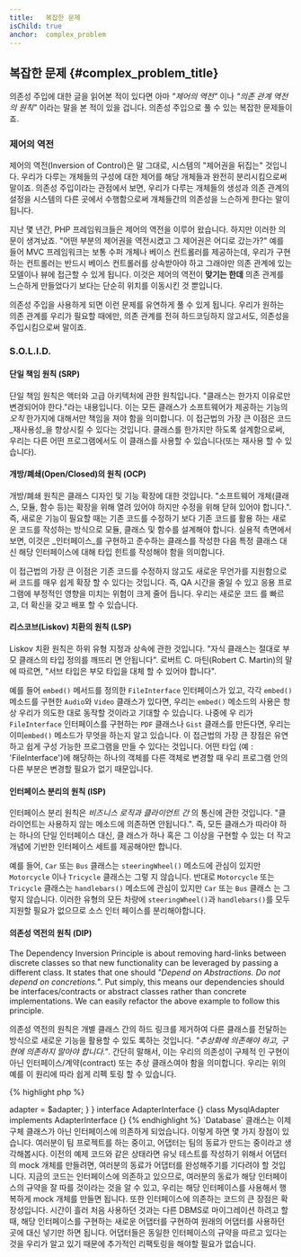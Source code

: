 ```yaml
---
title:   복잡한 문제
isChild: true
anchor:  complex_problem
---
```


## 복잡한 문제 {#complex_problem_title}

의존성 주입에 대한 글을 읽어본 적이 있다면 아마 *"제어의 역전"* 이나 *"의존 관계 역전의 원칙"* 이라는 말을 본 적이
있을 겁니다. 의존성 주입으로 풀 수 있는 복잡한 문제들이죠.

### 제어의 역전

제어의 역전(Inversion of Control)은 말 그대로, 시스템의 "제어권을 뒤집는" 것입니다. 우리가 다루는 개체들의 구성에 대한
제어를 해당 개체들과 완전히 분리시킴으로써 말이죠. 의존성 주입이라는 관점에서 보면, 우리가 다루는 개체들의 생성과 의존
관계의 설정을 시스템의 다른 곳에서 수행함으로써 개체들간의 의존성을 느슨하게 한다는 말이 됩니다.

지난 몇 년간, PHP 프레임워크들은 제어의 역전을 이루어 왔습니다. 하지만 이러한 의문이 생겨났죠. "어떤 부분의 제어권을
역전시켰고 그 제어권은 어디로 갔는가?" 예를 들어 MVC 프레임워크는 보통 수퍼 개체나 베이스 컨트롤러를 제공하는데,
우리가 구현하는 컨트롤러는 반드시 베이스 컨트롤러를 상속받아야 하고 그래야만 의존 관계에 있는 모델이나 뷰에 접근할 수
있게 됩니다. 이것은 제어의 역전이 **맞기는 한데** 의존 관계를 느슨하게 만들었다기 보다는 단순히 위치를 이동시킨 것
뿐입니다.

의존성 주입을 사용하게 되면 이런 문제를 유연하게 풀 수 있게 됩니다. 우리가 원하는 의존 관계를 우리가 필요할 때에만,
의존 관계를 전혀 하드코딩하지 않고서도, 의존성을 주입시킴으로써 말이죠.

### S.O.L.I.D.

#### 단일 책임 원칙 (SRP)

단일 책임 원칙은 액터와 고급 아키텍처에 관한 원칙입니다. "클래스는 한가지 이유로만 변경되어야 한다."라는 내용입니다. 
이는 모든 클래스가 소프트웨어가 제공하는 기능의 _오직_ 한가지에 대해서만 책임을 져야 함을 의미합니다. 이 접근법의 가장 
큰 이점은 코드 _재사용성_을 향상시킬 수 있다는 것입니다. 클래스를 한가지만 하도록 설계함으로써, 우리는 다른 어떤 
프로그램에서도 이 클래스를 사용할 수 있습니다(또는 재사용 할 수 있습니다).

#### 개방/폐쇄(Open/Closed)의 원칙 (OCP)

개방/폐쇄 원칙은 클래스 디자인 및 기능 확장에 대한 것입니다. "소프트웨어 개체(클래스, 모듈, 함수 등)는 확장을 위해 열려 
있어야 하지만 수정을 위해 닫혀 있어야 합니다.". 즉, 새로운 기능이 필요할 때는 기존 코드를 수정하기 보다 기존 코드를 활용
하는 새로운 코드를 작성하는 방식으로 모듈, 클래스 및 함수를 설계해야 합니다. 실용적 측면에서 보면, 이것은 _인터페이스_를
구현하고 준수하는 클래스를 작성한 다음 특정 클래스 대신 해당 인터페이스에 대해 타입 힌트를 작성해야 함을 의미합니다.

이 접근법의 가장 큰 이점은 기존 코드를 수정하지 않고도 새로운 무언가를 지원함으로써 코드를 매우 쉽게 확장 할 수 있다는 
것입니다. 즉, QA 시간을 줄일 수 있고 응용 프로그램에 부정적인 영향을 미치는 위험이 크게 줄어 듭니다. 우리는 새로운 코드
를 빠르고, 더 확신을 갖고 배포 할 수 있습니다.

#### 리스코브(Liskov) 치환의 원칙 (LSP)

Liskov 치환 원칙은 하위 유형 지정과 상속에 관한 것입니다. "자식 클래스는 절대로 부모 클래스의 타입 정의를 깨뜨리
면 안됩니다". 로버트 C. 마틴(Robert C. Martin)의 말에 따르면, "서브 타입은 부모 타입을 대체 할 수 있어야 합니다".

예를 들어 `embed()` 메서드를 정의한 `FileInterface` 인터페이스가 있고, 각각 `embed()` 메소드를 구현한 `Audio`와 `Video`
클래스가 있다면, 우리는 `embed()` 메소드의 사용은 항상 우리가 의도한 대로 동작할 것이라고 기대할 수 있습니다. 나중에 우
리가 `FileInterface` 인터페이스를 구현하는 `PDF` 클래스나 `Gist` 클래스를 만든다면, 우리는 이미`embed()` 메소드가 무엇을
하는지 알고 있습니다. 이 접근법의 가장 큰 장점은 유연하고 쉽게 구성 가능한 프로그램을 만들 수 있다는 것입니다. 어떤 타입
(예 : 'FileInterface')에 해당하는 하나의 객체를 다른 객체로 변경할 때 우리 프로그램 안의 다른 부분은 변경할 필요가 없기 
때문입니다.

#### 인터페이스 분리의 원칙 (ISP)

인터페이스 분리 원칙은 _비즈니스 로직과 클라이언트 간_ 의 통신에 관한 것입니다. 
"클라이언트는 사용하지 않는 메소드에 의존하면 안됩니다.". 즉, 모든 클래스가 따라야 하는 하나의 단일 인터페이스 대신, 클
래스가 하나 혹은 그 이상을 구현할 수 있는 더 작고 개념에 기반한 인터페이스 세트를 제공해야만 합니다.

예를 들어, `Car` 또는 `Bus` 클래스는 `steeringWheel()` 메소드에 관심이 있지만 `Motorcycle` 이나 `Tricycle` 클래스는 그렇
지 않습니다. 반대로 `Motorcycle` 또는 `Tricycle` 클래스는 `handlebars()` 메소드에 관심이 있지만 `Car` 또는 `Bus` 클래스
는 그렇지 않습니다. 이러한 유형의 모든 차량에 `steeringWheel()`과 `handlebars()`를 모두 지원할 필요가 없으므로 소스 인터
페이스를 분리해야합니다.

#### 의존성 역전의 원칙 (DIP)

The Dependency Inversion Principle is about removing hard-links between discrete classes so that new functionality can
be leveraged by passing a different class. It states that one should *"Depend on Abstractions. Do not depend on
concretions."*. Put simply, this means our dependencies should be interfaces/contracts or abstract classes rather than
concrete implementations. We can easily refactor the above example to follow this principle.

의존성 역전의 원칙은 개별 클래스 간의 하드 링크를 제거하여 다른 클래스를 전달하는 방식으로 새로운 기능을 활용할 수 있도
록하는 것입니다. *"추상화에 의존해야 하고, 구현에 의존하지 말아야 합니다."*. 간단히 말해서, 이는 우리의 의존성이 구체적
인 구현이 아닌 인터페이스/계약(contract) 또는 추상 클래스여야 함을 의미합니다. 우리는 위의 예를 이 원리에 따라 쉽게 리펙
토링 할 수 있습니다.

{% highlight php %}
<?php
namespace Database;

class Database
{
    protected $adapter;

    public function __construct(AdapterInterface $adapter)
    {
        $this->adapter = $adapter;
    }
}

interface AdapterInterface {}

class MysqlAdapter implements AdapterInterface {}
{% endhighlight %}

`Database` 클래스는 이제 구체 클래스가 아닌 인터페이스에 의존하게 되었습니다. 이렇게 하면 몇 가지 장점이 있습니다.

여러분이 팀 프로젝트를 하는 중이고, 어댑터는 팀의 동료가 만드는 중이라고 생각해봅시다. 이전의 예제 코드와 같은
상태라면 유닛 테스트를 작성하기 위해서 어댑터의 mock 개체를 만들려면, 여러분의 동료가 어댑터를 완성해주기를 기다려야
할 것입니다. 지금의 코드는 인터페이스에 의존하고 있으므로, 여러분의 동료가 해당 인터페이스의 규약을 잘 따를 것이라는
것을 알 수 있고, 우리는 해당 인터페이스를 사용해서 행복하게 mock 개체를 만들면 됩니다.

또한 인터페이스에 의존하는 코드의 큰 장점은 확장성입니다. 시간이 흘러 처음 사용하던 것과는 다른 DBMS로 마이그레이션
하려고 할 때, 해당 인터페이스를 구현하는 새로운 어댑터를 구현하여 원래의 어댑터를 사용하던 곳에 대신 넣기만 하면
됩니다. 어댑터들은 동일한 인터페이스의 규약을 따르고 있다는 것을 우리가 알고 있기 때문에 추가적인 리팩토링을 해야할
필요가 없습니다.
